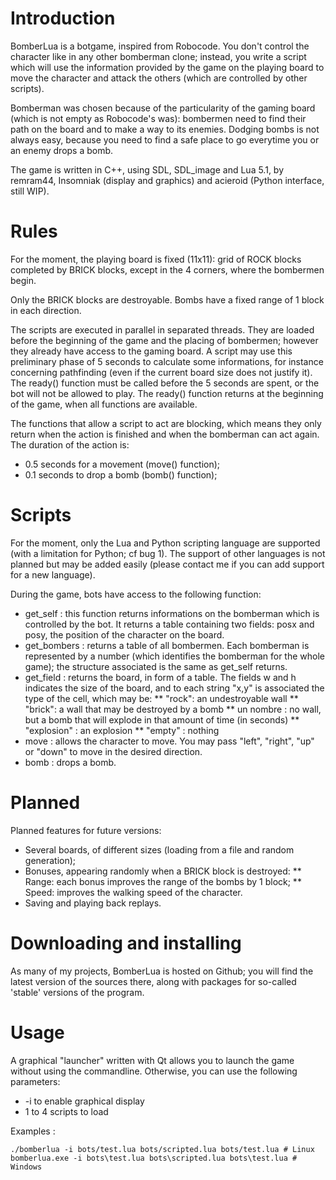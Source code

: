 # Introduction

BomberLua is a botgame, inspired from Robocode. You don't control the character like in any other bomberman clone; instead, you write a script which will use the information provided by the game on the playing board to move the character and attack the others (which are controlled by other scripts).

Bomberman was chosen because of the particularity of the gaming board (which is not empty as Robocode's was): bombermen need to find their path on the board and to make a way to its enemies. Dodging bombs is not always easy, because you need to find a safe place to go everytime you or an enemy drops a bomb.

The game is written in C++, using SDL, SDL_image and Lua 5.1, by remram44, Insomniak (display and graphics) and acieroid (Python interface, still WIP).

# Rules

For the moment, the playing board is fixed (11x11): grid of ROCK blocks completed by BRICK blocks, except in the 4 corners, where the bombermen begin.

Only the BRICK blocks are destroyable. Bombs have a fixed range of 1 block in each direction.

The scripts are executed in parallel in separated threads. They are loaded before the beginning of the game and the placing of bombermen; however they already have access to the gaming board. A script may use this preliminary phase of 5 seconds to calculate some informations, for instance concerning pathfinding (even if the current board size does not justify it). The ready() function must be called before the 5 seconds are spent, or the bot will not be allowed to play. The ready() function returns at the beginning of the game, when all functions are available.

The functions that allow a script to act are blocking, which means they only return when the action is finished and when the bomberman can act again. The duration of the action is:

* 0.5 seconds for a movement (move() function);
* 0.1 seconds to drop a bomb (bomb() function);

# Scripts

For the moment, only the Lua and Python scripting language are supported (with a limitation for Python; cf bug 1). The support of other languages is not planned but may be added easily (please contact me if you can add support for a new language).

During the game, bots have access to the following function:

* get_self : this function returns informations on the bomberman which is controlled by the bot. It returns a table containing two fields: posx and posy, the position of the character on the board.
* get_bombers : returns a table of all bombermen. Each bomberman is represented by a number (which identifies the bomberman for the whole game); the structure associated is the same as get_self returns.
* get_field : returns the board, in form of a table. The fields w and h indicates the size of the board, and to each string "x,y" is associated the type of the cell, which may be:
** "rock": an undestroyable wall
** "brick": a wall that may be destroyed by a bomb
** un nombre : no wall, but a bomb that will explode in that amount of time (in seconds)
** "explosion" : an explosion
** "empty" : nothing
* move : allows the character to move. You may pass "left", "right", "up" or "down" to move in the desired direction.
* bomb : drops a bomb.

# Planned

Planned features for future versions:

* Several boards, of different sizes (loading from a file and random generation);
* Bonuses, appearing randomly when a BRICK block is destroyed:
** Range: each bonus improves the range of the bombs by 1 block;
** Speed: improves the walking speed of the character.
* Saving and playing back replays.

# Downloading and installing

As many of my projects, BomberLua is hosted on Github; you will find the latest version of the sources there, along with packages for so-called 'stable' versions of the program.

# Usage

A graphical "launcher" written with Qt allows you to launch the game without using the commandline. Otherwise, you can use the following parameters:

* -i to enable graphical display
* 1 to 4 scripts to load

Examples :

    ./bomberlua -i bots/test.lua bots/scripted.lua bots/test.lua # Linux
    bomberlua.exe -i bots\test.lua bots\scripted.lua bots\test.lua # Windows
